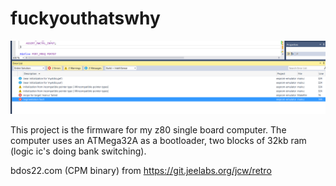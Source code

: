 # fuckyouthatswhy

![Fuck you too Atme^H^H^HMicrochip](fun/motherfucker.png)

This project is the firmware for my z80 single board computer. The computer uses an
ATMega32A as a bootloader, two blocks of 32kb ram (logic ic's doing bank switching).

bdos22.com (CPM binary) from https://git.jeelabs.org/jcw/retro
